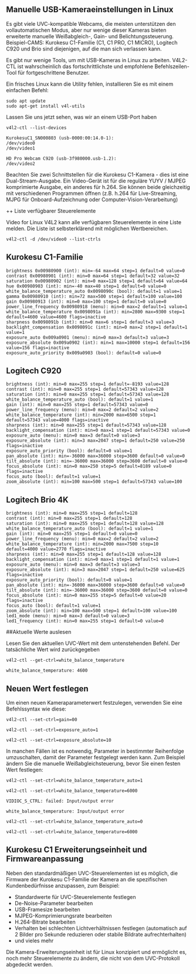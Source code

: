 ## Manuelle USB-Kameraeinstellungen in Linux

Es gibt viele UVC-kompatible Webcams, die meisten unterstützen den vollautomatischen Modus, aber nur wenige dieser Kameras bieten erweiterte manuelle Weißabgleich-, Gain- und Belichtungssteuerung. Beispiel-CAMS: Kurokesu C1-Familie (C1, C1 PRO, C1 MICRO), Logitech C920 und Brio sind diejenigen, auf die man sich verlassen kann.

Es gibt nur wenige Tools, um mit USB-Kameras in Linux zu arbeiten. V4L2-CTL ist wahrscheinlich das fortschrittlichste und empfohlene Befehlszeilen-Tool für fortgeschrittene Benutzer.

Ein frisches Linux kann die Utility fehlen, installieren Sie es mit einem einfachen Befehl:

```
sudo apt update
sudo apt-get install v4l-utils
```

Lassen Sie uns jetzt sehen, was wir an einem USB-Port haben

```
v4l2-ctl --list-devices
```
```
KurokesuC1_SN000803 (usb-0000:00:14.0-1):
/dev/video0
/dev/video1
```
```
HD Pro Webcam C920 (usb-3f980000.usb-1.2):
/dev/video2
```

Beachten Sie zwei Schnittstellen für die Kurokesu C1-Kamera - dies ist eine Dual-Stream-Ausgabe. Ein Video-Gerät ist für die reguläre YUYV / MJPEG komprimierte Ausgabe, ein anderes für h.264. Sie können beide gleichzeitig mit verschiedenen Programmen öffnen (z.B. h.264 für Live-Streaming, MJPG für Onboard-Aufzeichnung oder Computer-Vision-Verarbeitung)

++ Liste verfügbarer Steuerelemente

Video for Linux V4L2 kann alle verfügbaren Steuerelemente in eine Liste melden. Die Liste ist selbsterklärend mit möglichen Wertbereichen.

```
v4l2-ctl -d /dev/video0 --list-ctrls
```

## Kurokesu C1-Familie

```
brightness 0x00980900 (int): min=-64 max=64 step=1 default=0 value=0
contrast 0x00980901 (int): min=0 max=64 step=1 default=32 value=32
saturation 0x00980902 (int): min=0 max=128 step=1 default=64 value=64
hue 0x00980903 (int): min=-40 max=40 step=1 default=0 value=0
white_balance_temperature_auto 0x0098090c (bool): default=1 value=1
gamma 0x00980910 (int): min=72 max=500 step=1 default=100 value=100
gain 0x00980913 (int): min=0 max=100 step=1 default=0 value=0
power_line_frequency 0x00980918 (menu): min=0 max=2 default=1 value=1
white_balance_temperature 0x0098091a (int): min=2800 max=9300 step=1 default=4600 value=4600 flags=inactive
sharpness 0x0098091b (int): min=0 max=6 step=1 default=3 value=3
backlight_compensation 0x0098091c (int): min=0 max=2 step=1 default=1 value=1
exposure_auto 0x009a0901 (menu): min=0 max=3 default=3 value=3
exposure_absolute 0x009a0902 (int): min=1 max=10000 step=1 default=156 value=156 flags=inactive
exposure_auto_priority 0x009a0903 (bool): default=0 value=0
```

## Logitech C920

```
brightness (int): min=0 max=255 step=1 default=-8193 value=128
contrast (int): min=0 max=255 step=1 default=57343 value=128
saturation (int): min=0 max=255 step=1 default=57343 value=128
white_balance_temperature_auto (bool): default=1 value=1
gain (int): min=0 max=255 step=1 default=57343 value=0
power_line_frequency (menu): min=0 max=2 default=2 value=2
white_balance_temperature (int): min=2000 max=6500 step=1 default=57343 value=4000 flags=inactive
sharpness (int): min=0 max=255 step=1 default=57343 value=128
backlight_compensation (int): min=0 max=1 step=1 default=57343 value=0
exposure_auto (menu): min=0 max=3 default=0 value=3
exposure_absolute (int): min=3 max=2047 step=1 default=250 value=250 flags=inactive
exposure_auto_priority (bool): default=0 value=1 
pan_absolute (int): min=-36000 max=36000 step=3600 default=0 value=0
tilt_absolute (int): min=-36000 max=36000 step=3600 default=0 value=0
focus_absolute (int): min=0 max=250 step=5 default=8189 value=0 flags=inactive
focus_auto (bool): default=1 value=1
zoom_absolute (int): min=100 max=500 step=1 default=57343 value=100
```

## Logitech Brio 4K

```
brightness (int): min=0 max=255 step=1 default=128
contrast (int): min=0 max=255 step=1 default=128
saturation (int): min=0 max=255 step=1 default=128 value=128
white_balance_temperature_auto (bool): default=1 value=1
gain (int): min=0 max=255 step=1 default=0 value=0
power_line_frequency (menu): min=0 max=2 default=2 value=2
white_balance_temperature (int): min=2000 max=7500 step=10
default=4000 value=2770 flags=inactive
sharpness (int): min=0 max=255 step=1 default=128 value=128
backlight_compensation (int): min=0 max=1 step=1 default=1 value=1
exposure_auto (menu): min=0 max=3 default=3 value=3
exposure_absolute (int): min=3 max=2047 step=1 default=250 value=625 flags=inactive
exposure_auto_priority (bool): default=0 value=1
pan_absolute (int): min=-36000 max=36000 step=3600 default=0 value=0
tilt_absolute (int): min=-36000 max=36000 step=3600 default=0 value=0
focus_absolute (int): min=0 max=255 step=5 default=0 value=20 flags=inactive
focus_auto (bool): default=1 value=1
zoom_absolute (int): min=100 max=500 step=1 default=100 value=100
led1_mode (menu): min=0 max=3 default=0 value=3
led1_frequency (int): min=0 max=255 step=1 default=0 value=0
```

##Aktuelle Werte auslesen

Lesen Sie den aktuellen UVC-Wert mit dem untenstehenden Befehl. Der tatsächliche Wert wird zurückgegeben
```
v4l2-ctl --get-ctrl=white_balance_temperature
```
```
white_balance_temperature: 4600
```

## Neuen Wert festlegen

Um einen neuen Kameraparameterwert festzulegen, verwenden Sie eine Befehlssyntax wie diese:

```
v4l2-ctl --set-ctrl=gain=00
```
```
v4l2-ctl --set-ctrl=exposure_auto=1
```
```
v4l2-ctl --set-ctrl=exposure_absolute=10
```

In manchen Fällen ist es notwendig, Parameter in bestimmter Reihenfolge umzuschalten, damit der Parameter festgelegt werden kann. Zum Beispiel ändern Sie die manuelle Weißabgleichsteuerung, bevor Sie einen festen Wert festlegen:

```
v4l2-ctl --set-ctrl=white_balance_temperature_auto=1
```
```
v4l2-ctl --set-ctrl=white_balance_temperature=6000
```
```
VIDIOC_S_CTRL: failed: Input/output error
```
```
white_balance_temperature: Input/output error
```
```
v4l2-ctl --set-ctrl=white_balance_temperature_auto=0
```
```
v4l2-ctl --set-ctrl=white_balance_temperature=6000
```

## Kurokesu C1 Erweiterungseinheit und Firmwareanpassung

Neben den standardmäßigen UVC-Steuerelementen ist es möglich, die Firmware der Kurokesu C1-Familie der Kamera an die spezifischen Kundenbedürfnisse anzupassen, zum Beispiel:

+ Standardwerte für UVC-Steuerelemente festlegen
+ De-Noise-Parameter bearbeiten
+ USB-Framesize bearbeiten
+ MJPEG-Komprimierungsrate bearbeiten
+ H.264-Bitrate bearbeiten
+ Verhalten bei schlechten Lichtverhältnissen festlegen (automatisch auf 2 Bilder pro Sekunde reduzieren oder stabile Bildrate aufrechterhalten)
+ und vieles mehr

Die Kamera-Erweiterungseinheit ist für Linux konzipiert und ermöglicht es, noch mehr Steuerelemente zu ändern, die nicht von dem UVC-Protokoll abgedeckt werden.